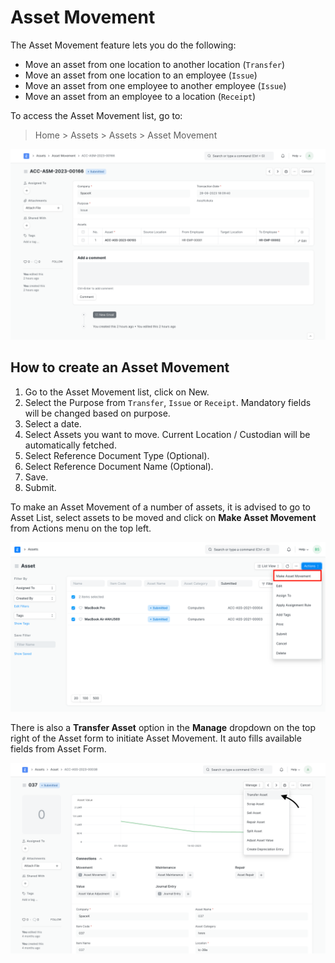 
# Asset Movement



The Asset Movement feature lets you do the following:


* Move an asset from one location to another location (`Transfer`)
* Move an asset from one location to an employee (`Issue`)
* Move an asset from one employee to another employee (`Issue`)
* Move an asset from an employee to a location (`Receipt`)


To access the Asset Movement list, go to:



> Home > Assets > Assets > Asset Movement
> 
> 


![Move Multiple Assets](/files/asset-movement-demo.png)


## How to create an Asset Movement


1. Go to the Asset Movement list, click on New.
2. Select the Purpose from `Transfer`, `Issue` or `Receipt`. Mandatory fields will be changed based on purpose.
3. Select a date.
4. Select Assets you want to move. Current Location / Custodian will be automatically fetched.
5. Select Reference Document Type (Optional).
6. Select Reference Document Name (Optional).
7. Save.
8. Submit.


To make an Asset Movement of a number of assets, it is advised to go to Asset List, select assets to be moved and click on **Make Asset Movement** from Actions menu on the top left.


![Move Multiple Assets](/files/asset-movement-using-button.png)


There is also a **Transfer Asset** option in the **Manage** dropdown on the top right of the Asset form to initiate Asset Movement. It auto fills available fields from Asset Form.


![Move Single Asset](/files/asset-movement-direct.png)




